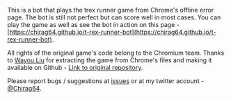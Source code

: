 This is a bot that plays the trex runner game from Chrome's offline error page. The bot is still not perfect but can score well in most cases. You can play the game as well as see the bot in action on this page - [https://chirag64.github.io/t-rex-runner-bot](https://chirag64.github.io/t-rex-runner-bot).

All rights of the original game's code belong to the Chromium team. Thanks to [Wayou Liu](https://github.com/wayou) for extracting the game from Chrome's files and making it available on Github - [Link to original repository](https://github.com/wayou/t-rex-runner).

Please report bugs / suggestions at [issues](https://github.com/chirag64/t-rex-runner-bot/issues) or at my twitter account - [@Chirag64](https://twitter.com/chirag64).